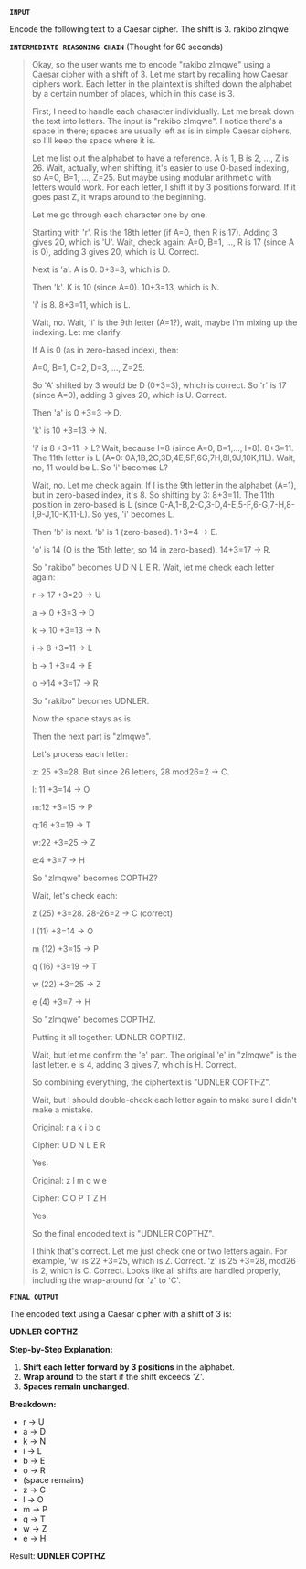**`INPUT`**

Encode the following text to a Caesar cipher. The shift is 3. rakibo zlmqwe

**`INTERMEDIATE REASONING CHAIN`** (Thought for 60 seconds)

> Okay, so the user wants me to encode "rakibo zlmqwe" using a Caesar cipher with a shift of 3. Let me start by recalling how Caesar ciphers work. Each letter in the plaintext is shifted down the alphabet by a certain number of places, which in this case is 3.
> 
> First, I need to handle each character individually. Let me break down the text into letters. The input is "rakibo zlmqwe". I notice there's a space in there; spaces are usually left as is in simple Caesar ciphers, so I'll keep the space where it is.
> 
> Let me list out the alphabet to have a reference. A is 1, B is 2, ..., Z is 26. Wait, actually, when shifting, it's easier to use 0-based indexing, so A=0, B=1, ..., Z=25. But maybe using modular arithmetic with letters would work. For each letter, I shift it by 3 positions forward. If it goes past Z, it wraps around to the beginning.
> 
> Let me go through each character one by one.
> 
> Starting with 'r'. R is the 18th letter (if A=0, then R is 17). Adding 3 gives 20, which is 'U'. Wait, check again: A=0, B=1, ..., R is 17 (since A is 0), adding 3 gives 20, which is U. Correct.
> 
> Next is 'a'. A is 0. 0+3=3, which is D.
> 
> Then 'k'. K is 10 (since A=0). 10+3=13, which is N.
> 
> 'i' is 8. 8+3=11, which is L.
> 
> Wait, no. Wait, 'i' is the 9th letter (A=1?), wait, maybe I'm mixing up the indexing. Let me clarify.
> 
> If A is 0 (as in zero-based index), then:
> 
> A=0, B=1, C=2, D=3, ..., Z=25.
> 
> So 'A' shifted by 3 would be D (0+3=3), which is correct. So 'r' is 17 (since A=0), adding 3 gives 20, which is U. Correct.
> 
> Then 'a' is 0 +3=3 → D.
> 
> 'k' is 10 +3=13 → N.
> 
> 'i' is 8 +3=11 → L? Wait, because I=8 (since A=0, B=1,..., I=8). 8+3=11. The 11th letter is L (A=0: 0A,1B,2C,3D,4E,5F,6G,7H,8I,9J,10K,11L). Wait, no, 11 would be L. So 'i' becomes L?
> 
> Wait, no. Let me check again. If I is the 9th letter in the alphabet (A=1), but in zero-based index, it's 8. So shifting by 3: 8+3=11. The 11th position in zero-based is L (since 0-A,1-B,2-C,3-D,4-E,5-F,6-G,7-H,8-I,9-J,10-K,11-L). So yes, 'i' becomes L.
> 
> Then 'b' is next. 'b' is 1 (zero-based). 1+3=4 → E.
> 
> 'o' is 14 (O is the 15th letter, so 14 in zero-based). 14+3=17 → R.
> 
> So "rakibo" becomes U D N L E R. Wait, let me check each letter again:
> 
> r → 17 +3=20 → U
> 
> a → 0 +3=3 → D
> 
> k → 10 +3=13 → N
> 
> i → 8 +3=11 → L
> 
> b → 1 +3=4 → E
> 
> o →14 +3=17 → R
> 
> So "rakibo" becomes UDNLER.
> 
> Now the space stays as is.
> 
> Then the next part is "zlmqwe".
> 
> Let's process each letter:
> 
> z: 25 +3=28. But since 26 letters, 28 mod26=2 → C.
> 
> l: 11 +3=14 → O
> 
> m:12 +3=15 → P
> 
> q:16 +3=19 → T
> 
> w:22 +3=25 → Z
> 
> e:4 +3=7 → H
> 
> So "zlmqwe" becomes COPTHZ?
> 
> Wait, let's check each:
> 
> z (25) +3=28. 28-26=2 → C (correct)
> 
> l (11) +3=14 → O
> 
> m (12) +3=15 → P
> 
> q (16) +3=19 → T
> 
> w (22) +3=25 → Z
> 
> e (4) +3=7 → H
> 
> So "zlmqwe" becomes COPTHZ.
> 
> Putting it all together: UDNLER COPTHZ.
> 
> Wait, but let me confirm the 'e' part. The original 'e' in "zlmqwe" is the last letter. e is 4, adding 3 gives 7, which is H. Correct.
> 
> So combining everything, the ciphertext is "UDNLER COPTHZ".
> 
> Wait, but I should double-check each letter again to make sure I didn't make a mistake.
> 
> Original: r a k i b o
> 
> Cipher: U D N L E R
> 
> Yes.
> 
> Original: z l m q w e
> 
> Cipher: C O P T Z H
> 
> Yes.
> 
> So the final encoded text is "UDNLER COPTHZ".
> 
> I think that's correct. Let me just check one or two letters again. For example, 'w' is 22 +3=25, which is Z. Correct. 'z' is 25 +3=28, mod26 is 2, which is C. Correct. Looks like all shifts are handled properly, including the wrap-around for 'z' to 'C'.

**`FINAL OUTPUT`**

The encoded text using a Caesar cipher with a shift of 3 is:

**UDNLER COPTHZ**

**Step-by-Step Explanation:**
1. **Shift each letter forward by 3 positions** in the alphabet.
2. **Wrap around** to the start if the shift exceeds 'Z'.
3. **Spaces remain unchanged**.

**Breakdown:**
- r → U
- a → D
- k → N
- i → L
- b → E
- o → R
- (space remains)
- z → C
- l → O
- m → P
- q → T
- w → Z
- e → H

Result: **UDNLER COPTHZ**
